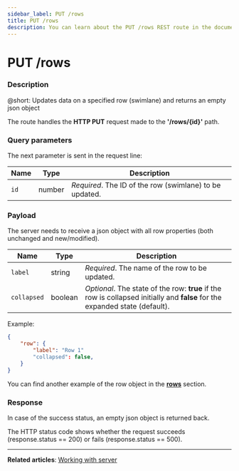 ```yaml
---
sidebar_label: PUT /rows
title: PUT /rows
description: You can learn about the PUT /rows REST route in the documentation of the DHTMLX JavaScript Kanban library. Browse developer guides and API reference, try out code examples and live demos, and download a free 30-day evaluation version of DHTMLX Kanban.
---
```


# PUT /rows

### Description

@short: Updates data on a specified row (swimlane) and returns an empty json object

The route handles the **HTTP PUT** request made to the **'/rows/{id}'** path.

### Query parameters

The next parameter is sent in the request line:

| Name       | Type        | Description |
| ----------- | ----------- | ----------- |
| `id`       |  number   | *Required*. The ID of the row (swimlane) to be updated.|



### Payload

The server needs to receive a json object with all row properties (both unchanged and new/modified). 

| Name       | Type        | Description |
| ----------- | ----------- | ----------- |
| `label`       |  string  | *Required*. The name of the row to be updated.|
| `collapsed` |  boolean  | *Optional*. The state of the row: **true** if the row is collapsed initially and **false** for the expanded state (default).|

Example:

~~~json
{
    "row": {
        "label": "Row 1"
        "collapsed": false,
    }
}
~~~

You can find another example of the row object in the [**rows**](api/config/js_kanban_rows_config.md) section.

### Response

In case of the success status, an empty json object is returned back. 
  
The HTTP status code shows whether the request succeeds (response.status == 200) or fails (response.status == 500).

---

**Related articles**: [Working with server](guides/working_with_server.md)

